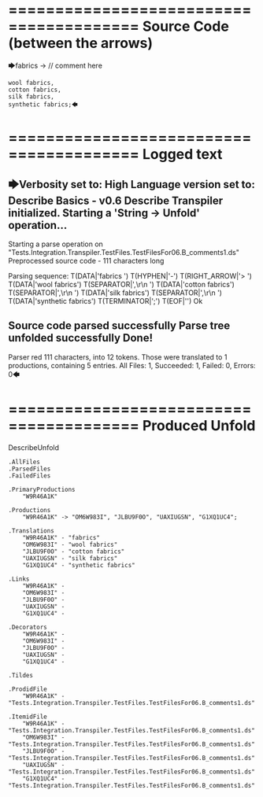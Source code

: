 ========================================
Source Code (between the arrows)
========================================

🡆fabrics -> // comment here

    wool fabrics,
    cotton fabrics,
    silk fabrics,
    synthetic fabrics;🡄

========================================
Logged text
========================================

🡆Verbosity set to: High
Language version set to: Describe Basics - v0.6
Describe Transpiler initialized.
Starting a 'String -> Unfold' operation...
------------------------
Starting a parse operation on "Tests.Integration.Transpiler.TestFiles.TestFilesFor06.B_comments1.ds"
Preprocessed source code - 111 characters long

Parsing sequence: T(DATA|'fabrics ') T(HYPHEN|'-') T(RIGHT_ARROW|'> ') T(DATA|'wool fabrics') T(SEPARATOR|',\r\n    ') T(DATA|'cotton fabrics') T(SEPARATOR|',\r\n    ') T(DATA|'silk fabrics') T(SEPARATOR|',\r\n    ') T(DATA|'synthetic fabrics') T(TERMINATOR|';') T(EOF|'<EOF>') Ok

Source code parsed successfully
Parse tree unfolded successfully
Done!
------------------------
Parser red 111 characters, into 12 tokens.
Those were translated to 1 productions, containing 5 entries.
All Files: 1, Succeeded: 1, Failed: 0, Errors: 0🡄

========================================
Produced Unfold
========================================

DescribeUnfold

    .AllFiles
    .ParsedFiles
    .FailedFiles

    .PrimaryProductions
        "W9R46A1K" 

    .Productions
        "W9R46A1K" -> "OM6W983I", "JLBU9F0O", "UAXIUGSN", "G1XQ1UC4";

    .Translations
        "W9R46A1K" - "fabrics"
        "OM6W983I" - "wool fabrics"
        "JLBU9F0O" - "cotton fabrics"
        "UAXIUGSN" - "silk fabrics"
        "G1XQ1UC4" - "synthetic fabrics"

    .Links
        "W9R46A1K" - 
        "OM6W983I" - 
        "JLBU9F0O" - 
        "UAXIUGSN" - 
        "G1XQ1UC4" - 

    .Decorators
        "W9R46A1K" - 
        "OM6W983I" - 
        "JLBU9F0O" - 
        "UAXIUGSN" - 
        "G1XQ1UC4" - 

    .Tildes

    .ProdidFile
        "W9R46A1K" - "Tests.Integration.Transpiler.TestFiles.TestFilesFor06.B_comments1.ds"

    .ItemidFile
        "W9R46A1K" - "Tests.Integration.Transpiler.TestFiles.TestFilesFor06.B_comments1.ds"
        "OM6W983I" - "Tests.Integration.Transpiler.TestFiles.TestFilesFor06.B_comments1.ds"
        "JLBU9F0O" - "Tests.Integration.Transpiler.TestFiles.TestFilesFor06.B_comments1.ds"
        "UAXIUGSN" - "Tests.Integration.Transpiler.TestFiles.TestFilesFor06.B_comments1.ds"
        "G1XQ1UC4" - "Tests.Integration.Transpiler.TestFiles.TestFilesFor06.B_comments1.ds"


